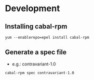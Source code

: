 # Development

## Installing cabal-rpm

```
yum --enablerepo=epel install cabal-rpm
```

## Generate a spec file

- e.g.: contravariant-1.0

```
cabal-rpm spec contravariant-1.0
```

